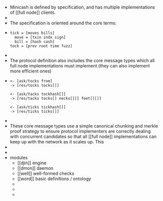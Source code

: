- Minicash is defined by specification, and has multiple implementations of [[full node]] clients.
-
- The specification is oriented around the core terms:
- ```
  tick = [moves bills]
    move = [txin indx sign]
    bill = [hash cash]
  tock = [prev root time fuzz]
  ```
-
- The protocol definition also includes the core message types which all full node implementations must implement (they can also implement more efficient ones)
- ```
  <- [ask/tocks from]
  -> [res/tocks tocks[]]
  
  <- [ask/tacks tockhash[]]
  -> [res/tacks tocks[] necks[][] feet[][]]
  
  <- [ask/ticks tickhash[]]
  -> [res/ticks ticks[]]
  ```
-
- These core message types use a simple canonical chunking and merkle proof strategy to ensure protocol implementers are correctly dealing with concurrent candidates so that all [[full node]] implementations can keep up with the network as it scales up. This
-
-
- modules
	- [[djin]] engine
	- [[dmon]] daemon
	- [[well]] well-formed checks
	- [[word]] basic definitions / ontology
	-
	-
	-